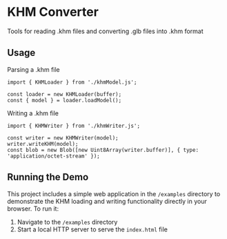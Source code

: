 # KHM Converter

Tools for reading .khm files and converting .glb files into .khm format

## Usage

Parsing a .khm file

```
import { KHMLoader } from './khmModel.js';

const loader = new KHMLoader(buffer);
const { model } = loader.loadModel();
```

Writing a .khm file

```
import { KHMWriter } from './khmWriter.js';

const writer = new KHMWriter(model);
writer.writeKHM(model);
const blob = new Blob([new Uint8Array(writer.buffer)], { type: 'application/octet-stream' });
```

## Running the Demo

This project includes a simple web application in the `/examples` directory to demonstrate the KHM loading and writing functionality directly in your browser. To run it:

1.  Navigate to the `/examples` directory
2.  Start a local HTTP server to serve the `index.html` file
